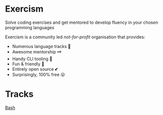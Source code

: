 # Exercism

Solve coding exercises and get mentored to develop fluency in your chosen programming languages

Exercism is a community led *not-for-profit* organisation that provides:

*   Numerous language tracks 🎯
*   Awesome mentorship 🗝
*   Handy CLI tooling 🧰
*   Fun & friendly 🥰
*   Entirely open source 💕
*   Surprisingly, 100% free 😮


# Tracks
[Bash](/bash)

